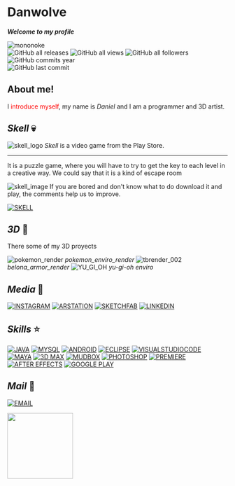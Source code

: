 # Danwolve
***Welcome to my profile***

![mononoke](https://i.pinimg.com/originals/45/b0/9a/45b09afcf4097ac02dc5c3b2a063baa6.gif "Mononoke") 
</br>
![GitHub all releases](https://img.shields.io/github/downloads/Danwolve98/Danwolve98/total?label=GitHub&style=social)
![GitHub all views](https://img.shields.io/github/watchers/Danwolve98/Danwolve98?style=social)
![GitHub all followers](https://img.shields.io/github/followers/Danwolve98?style=social)
</br>
![GitHub commits year](https://img.shields.io/github/commit-activity/y/Danwolve98/Danwolve98?style=for-the-badge)
</br>
![GitHub last commit](https://img.shields.io/github/last-commit/Danwolve98/Danwolve98?style=for-the-badge)

## About me!
I <span style = "color:red">introduce myself</span>, my name is *Daniel* and I am a programmer and 3D artist.
</br>

## *Skell* :skull:
![skell_logo](https://play-lh.googleusercontent.com/_aGYdSvxjKGE3LceB32jYhon4ftw2hIllUMrmOPg7jdLp_ekGrOfY4gKApciMI6Lcw=s180-rw "Skell_logo")
*Skell* is a video game from the Play Store.
___
It is a puzzle game, where you will have to try to get the key to each level in a creative way. We could say that it is a kind of escape room
</br>

![skell_image](https://play-lh.googleusercontent.com/JffrvoEHx8nJHnYv_i4T1rGwrwKEuE7zfFtp1gxXJjE2uEwl39mVYZeGhuI2EJggTHg=w1880-h939-rw "Skell_image")
If you are bored and don't know what to do download it and play, the comments help us to improve.
</br>

[![SKELL](https://img.shields.io/badge/SKELL-414141?style=for-the-badge&logo=googleplay&logoColor=white&labelColor=black)](https://play.google.com/store/apps/details?id=com.GamePack.Skell&gl=ES "Skell")

## *3D* 🎨
There some of my 3D proyects
</br>

![pokemon_render](https://user-images.githubusercontent.com/100760981/167018066-24c9744a-b48a-4612-b7c0-0ea45ec5ce37.jpg "Pokemon_enviro")
*pokemon_enviro_render*
![tbrender_002](https://user-images.githubusercontent.com/100760981/167016216-2eefd1b0-b7e4-4336-ba6d-c2bc2beaf965.png "Belona_armor") 
*belona_armor_render*
![YU_GI_OH](https://cdna.artstation.com/p/assets/images/images/051/340/594/large/daniel-francos-tbrender-005.jpg?1657048357)
*yu-gi-oh enviro*

## *Media* 📱
[![INSTAGRAM](https://img.shields.io/badge/INSTAGRAM-E4405F?style=for-the-badge&logo=instagram&logoColor=white&labelColor=black)](https://www.instagram.com/danwolve3d/)
[![ARSTATION](https://img.shields.io/badge/ARSTATION-003791?style=for-the-badge&logo=ArtStation&logoColor=white&labelColor=black)](https://www.artstation.com/danwolve)
[![SKETCHFAB](https://img.shields.io/badge/SKETCHFAB-1CAAD9?style=for-the-badge&logo=Sketchfab&logoColor=white&labelColor=black)](https://sketchfab.com/Danwolve)
[![LINKEDIN](https://img.shields.io/badge/LINKEDIN-0A66C2?style=for-the-badge&logo=Linkedin&logoColor=white&labelColor=black)](https://www.linkedin.com/in/daniel-francos-090a96218/)

## *Skills* ⭐
[![JAVA](https://img.shields.io/badge/JAVA-007396?style=for-the-badge&logo=java&logoColor=white&labelColor=black)]()
[![MYSQL](https://img.shields.io/badge/MYSQL-4479A1?style=for-the-badge&logo=mysql&logoColor=white&labelColor=black)]()
[![ANDROID](https://img.shields.io/badge/ANDROID-3DDC84?style=for-the-badge&logo=android&logoColor=white&labelColor=black)]()
[![ECLIPSE](https://img.shields.io/badge/ECLIPSE-2C2255?style=for-the-badge&logo=eclipseide&logoColor=white&labelColor=black)]()
[![VISUALSTUDIOCODE](https://img.shields.io/badge/STUDIOCODE-007ACC?style=for-the-badge&logo=visualstudiocode&logoColor=white&labelColor=black)]()
</br>
[![MAYA](https://img.shields.io/badge/MAYA-49B48A?style=for-the-badge&logo=autodesk&logoColor=white&labelColor=black)]()
[![3D MAX](https://img.shields.io/badge/3DMAX-49B48A?style=for-the-badge&logo=autodesk&logoColor=white&labelColor=black)]()
[![MUDBOX](https://img.shields.io/badge/MUDBOX-49B48A?style=for-the-badge&logo=autodesk&logoColor=white&labelColor=black)]()
[![PHOTOSHOP](https://img.shields.io/badge/PHOTOSHOP-31A8FF?style=for-the-badge&logo=adobephotoshop&logoColor=white&labelColor=black)]()
[![PREMIERE](https://img.shields.io/badge/PREMIERE-9999FF?style=for-the-badge&logo=adobepremierepro&logoColor=white&labelColor=black)]()
[![AFTER EFFECTS](https://img.shields.io/badge/AFTER-673AB8?style=for-the-badge&logo=adobeaftereffects&logoColor=white&labelColor=black)]()
[![GOOGLE PLAY](https://img.shields.io/badge/GOOGLEPLAY-414141?style=for-the-badge&logo=googleplay&logoColor=white&labelColor=black)]()

## *Mail* 📧
[![EMAIL](https://img.shields.io/badge/danifrsr@gmail.com-EA4335?style=for-the-badge&logo=gmail&logoColor=white&labelColor=black)]("mailto:danifrsr@gmailcom")

<img src="https://user-images.githubusercontent.com/100760981/167302500-66dd266a-3313-44bb-a589-00639893b981.png" width="150" height="150"/>
